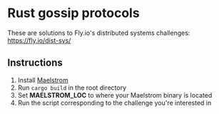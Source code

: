 # Rust gossip protocols

These are solutions to Fly.io's distributed systems challenges: https://fly.io/dist-sys/

## Instructions

1. Install [Maelstrom](https://github.com/jepsen-io/maelstrom)
2. Run `cargo build` in the root directory
3. Set **MAELSTROM_LOC** to where your Maelstrom binary is located
4. Run the script corresponding to the challenge you're interested in
